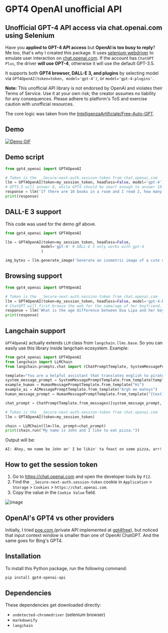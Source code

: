 # GPT4 OpenAI unofficial API

## Unofficial GPT-4 API access via chat.openai.com using Selenium

Have you **applied to GPT-4 API access** but **OpenAI is too busy to reply**? Me too, that's why I created this package. It uses [selenium webdriver](https://www.selenium.dev/) to emulate user interaction on [chat.openai.com](chat.openai.com). If the account has `ChatGPT Plus`, the driver **will use GPT-4**, otherwise it will use the default GPT-3.5.

It supports both **GPT4 browser, DALL-E 3, and plugins** by selecting model via `GPT4OpenAI(token=token, model='gpt-4')`, or `model='gpt-4-plugins'`.

**Note:** This unofficial API library is not endorsed by OpenAI and violates their Terms of Service. Use it at your own risk; the creator assumes no liability for any consequences. Please adhere to platform's ToS and exercise caution with unofficial resources.

The core logic was taken from the [IntelligenzaArtificiale/Free-Auto-GPT](https://github.com/IntelligenzaArtificiale/Free-Auto-GPT).

## Demo

[![Demo GIF](https://github.com/Erol444/gpt4-openai-api/assets/18037362/56e735bd-7e57-4dfc-b771-6a6fd1be2397)](https://youtu.be/71UL8TrE5Ls)

## Demo script

```python
from gpt4_openai import GPT4OpenAI

# Token is the __Secure-next-auth.session-token from chat.openai.com
llm = GPT4OpenAI(token=my_session_token, headless=False, model='gpt-4')
# GPT3.5 will answer 8, while GPT4 should be smart enough to answer 10
response = llm('If there are 10 books in a room and I read 2, how many books are still in the room?')
print(response)
```

## DALL-E 3 support

This code was used for the demo gif above.

```python
from gpt4_openai import GPT4OpenAI

llm = GPT4OpenAI(token=my_session_token, headless=False,
                model='gpt-4' # DALL-E 3 only works with gpt-4
                )

img_bytes = llm.generate_image('Generate an isometric image of a cute doggo inside a house.', image_path = './img_save_path.png')
```

## Browsing support

```python
from gpt4_openai import GPT4OpenAI

# Token is the __Secure-next-auth.session-token from chat.openai.com
llm = GPT4OpenAI(token=my_session_token, headless=False, model='gpt-4-browsing')
# ChatGPT will first browse the web for the name/age of her boyfriend, then return the answer
response = llm('What is the age difference between Dua Lipa and her boyfriend?')
print(response)
```

## Langchain support

`GPT4OpenAI` actually extends `LLM` class from `langchain.llms.base`. So you can easily use this library inside langchain ecosystem. Example:

```python
from gpt4_openai import GPT4OpenAI
from langchain import LLMChain
from langchain.prompts.chat import (ChatPromptTemplate, SystemMessagePromptTemplate, AIMessagePromptTemplate, HumanMessagePromptTemplate)

template="You are a helpful assistant that translates english to pirate."
system_message_prompt = SystemMessagePromptTemplate.from_template(template)
example_human = HumanMessagePromptTemplate.from_template("Hi")
example_ai = AIMessagePromptTemplate.from_template("Argh me mateys")
human_message_prompt = HumanMessagePromptTemplate.from_template("{text}")

chat_prompt = ChatPromptTemplate.from_messages([system_message_prompt, example_human, example_ai, human_message_prompt])

# Token is the __Secure-next-auth.session-token from chat.openai.com
llm = GPT4OpenAI(token=my_session_token)

chain = LLMChain(llm=llm, prompt=chat_prompt)
print(chain.run("My name is John and I like to eat pizza."))
```

Output will be:
```
AI: Ahoy, me name be John an' I be likin' ta feast on some pizza, arr!
```

## How to get the session token

1. Go to https://chat.openai.com and open the developer tools by `F12`.
2. Find the `__Secure-next-auth.session-token` cookie in `Application` > `Storage` > `Cookies` > `https://chat.openai.com`.
3. Copy the value in the `Cookie Value` field.

![image](https://user-images.githubusercontent.com/19218518/206170122-61fbe94f-4b0c-4782-a344-e26ac0d4e2a7.png)

## OpenAI's GPT4 vs other providers

Initially, I tried [poe.com ](https://poe.com/) (private API implemented at [gpt4free](https://github.com/gptforfree/gpt4free/tree/main/quora)), but noticed that input context window is smaller than one of OpenAI ChatGPT. And the same goes for Bing's GPT4.

## Installation

To install this Python package, run the following command:

```bash
pip install gpt4-openai-api
```

## Dependencies

These dependencies get downloaded directly:

- `undetected-chromedriver` (selenium browser)
- `markdownify`
- `langchain`
